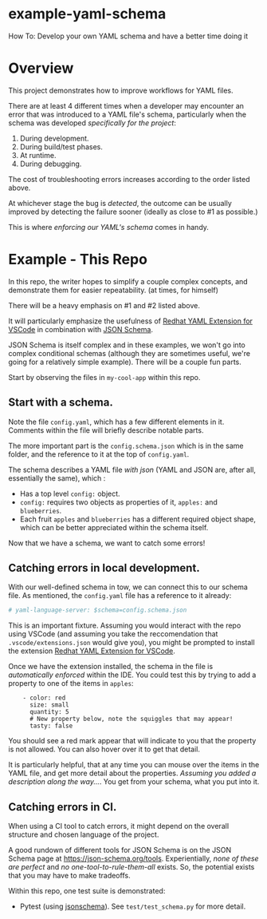 # example-yaml-schema
How To:  Develop your own YAML schema and have a better time doing it


# Overview
This project demonstrates how to improve workflows for YAML files.

There are at least 4 different times when a developer may encounter an error that was introduced to a YAML file's schema, particularly when the schema was developed *specifically for the project*: 

1. During development.
2. During build/test phases.
3. At runtime.
4. During debugging.

The cost of troubleshooting errors increases according to the order listed above.

At whichever stage the bug is *detected*, the outcome can be usually improved by detecting the failure sooner (ideally as close to #1 as possible.)

This is where *enforcing our YAML's schema* comes in handy.  

# Example - This Repo
In this repo, the writer hopes to simplify a couple complex concepts, and demonstrate them for easier repeatability.  (at times, for himself)

There will be a heavy emphasis on #1 and #2 listed above.

It will particularly emphasize the usefulness of [Redhat YAML Extension for VSCode](https://github.com/redhat-developer/vscode-yaml) in combination with [JSON Schema](https://json-schema.org/).

JSON Schema is itself complex and in these examples, we won't go into complex conditional schemas (although they are sometimes useful, we're going for a relatively simple example).  There will be a couple fun parts.  

Start by observing the files in `my-cool-app` within this repo.

## Start with a schema.

Note the file `config.yaml`, which has a few different elements in it.  Comments within the file will briefly describe notable parts.  

The more important part is the `config.schema.json` which is in the same folder, and the reference to it at the top of `config.yaml`.  

The schema describes a YAML file *with json* (YAML and JSON are, after all, essentially the same), which :  

- Has a top level `config:` object.  
- `config:` requires two objects as properties of it, `apples:` and `blueberries`.  
- Each fruit `apples` and `blueberries` has a different required object shape, which can be better appreciated within the schema itself.  

Now that we have a schema, we want to catch some errors!

## Catching errors in local development.

With our well-defined schema in tow, we can connect this to our schema file.
As mentioned, the `config.yaml` file has a reference to it already:

```yaml
# yaml-language-server: $schema=config.schema.json
```

This is an important fixture.  Assuming you would interact with the repo using VSCode (and assuming you take the reccomendation that `.vscode/extensions.json` would give you), you might be prompted to install the extension [Redhat YAML Extension for VSCode](https://github.com/redhat-developer/vscode-yaml).

Once we have the extension installed, the schema in the file is *automatically enforced* within the IDE.  You could test this by trying to add a property to one of the items in `apples`: 

```
    - color: red
      size: small
      quantity: 5
      # New property below, note the squiggles that may appear! 
      tasty: false

```
You should see a red mark appear that will indicate to you that the property is not allowed.  You can also hover over it to get that detail.

It is particularly helpful, that at any time you can mouse over the items in the YAML file, and get more detail about the properties. *Assuming you added a description along the way...*.  You get from your schema, what you put into it. 


## Catching errors in CI.
When using a CI tool to catch errors, it might depend on the overall structure and chosen language of the project.  

A good rundown of different tools for JSON Schema is on the JSON Schema page at https://json-schema.org/tools.  Experientially, *none of these are perfect* and *no one-tool-to-rule-them-all* exists.  So, the potential exists that you may have to make tradeoffs.  

Within this repo, one test suite is demonstrated:  
- Pytest (using [jsonschema](https://python-jsonschema.readthedocs.io/en/latest/)).  See `test/test_schema.py` for more detail.

